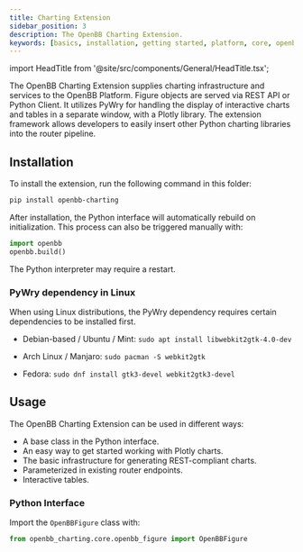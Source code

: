 ```yaml
---
title: Charting Extension
sidebar_position: 3
description: The OpenBB Charting Extension.
keywords: [basics, installation, getting started, platform, core, openbb, provider, extensions, architecture, api, Fast, rest, python, client]
---
```

import HeadTitle from '@site/src/components/General/HeadTitle.tsx';

<HeadTitle title="Charting Extension - Platform | OpenBB Docs" />

The OpenBB Charting Extension supplies charting infrastructure and services to the OpenBB Platform.  Figure objects are served via REST API or Python Client.  It utilizes PyWry for handling the display of interactive charts and tables in a separate window, with a Plotly library.  The extension framework allows developers to easily insert other Python charting libraries into the router pipeline.

## Installation

To install the extension, run the following command in this folder:

```bash
pip install openbb-charting
```

After installation, the Python interface will automatically rebuild on initialization.  This process can also be triggered manually with:

```python
import openbb
openbb.build()
```

The Python interpreter may require a restart.

### PyWry dependency in Linux

When using Linux distributions, the PyWry dependency requires certain dependencies to be installed first.

- Debian-based / Ubuntu / Mint:
`sudo apt install libwebkit2gtk-4.0-dev`

- Arch Linux / Manjaro:
`sudo pacman -S webkit2gtk`

- Fedora:
`sudo dnf install gtk3-devel webkit2gtk3-devel`

## Usage

The OpenBB Charting Extension can be used in different ways:

- A base class in the Python interface.
- An easy way to get started working with Plotly charts.
- The basic infrastructure for generating REST-compliant charts.
- Parameterized in existing router endpoints.
- Interactive tables.

### Python Interface

Import the `OpenBBFigure` class with:

```python
from openbb_charting.core.openbb_figure import OpenBBFigure
```
